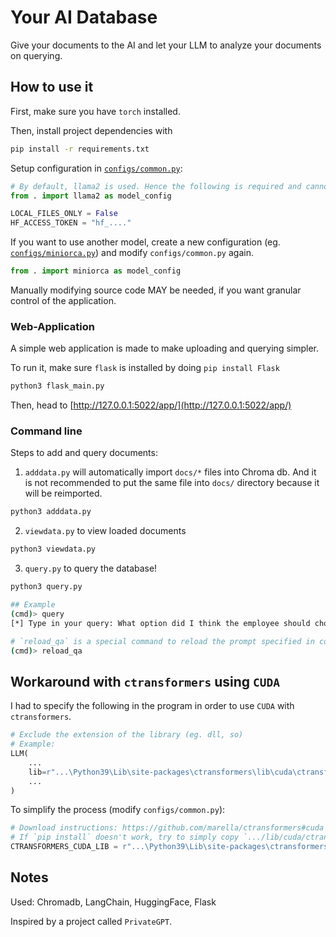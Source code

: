 # Your AI Database
Give your documents to the AI and let your LLM to analyze your documents on querying.

## How to use it
First, make sure you have `torch` installed. 

Then, install project dependencies with 
```sh
pip install -r requirements.txt
```

Setup configuration in [`configs/common.py`](configs/common.py):
```py
# By default, llama2 is used. Hence the following is required and cannot be empty
from . import llama2 as model_config

LOCAL_FILES_ONLY = False
HF_ACCESS_TOKEN = "hf_...."
```

If you want to use another model, create a new configuration (eg. [`configs/miniorca.py`](configs/miniorca.py)) and modify `configs/common.py` again.
```py
from . import miniorca as model_config
```

Manually modifying source code MAY be needed, if you want granular control of the application.

### Web-Application
A simple web application is made to make uploading and querying simpler.

To run it, make sure `flask` is installed by doing `pip install Flask`
```sh
python3 flask_main.py
```

Then, head to [http://127.0.0.1:5022/app/](http://127.0.0.1:5022/app/)

### Command line
Steps to add and query documents:

1. `adddata.py` will automatically import `docs/*` files into Chroma db. And it is not recommended to put the same file into `docs/` directory because it will be reimported.
```sh
python3 adddata.py
```

2. `viewdata.py` to view loaded documents
```sh
python3 viewdata.py
```

3. `query.py` to query the database!
```sh
python3 query.py

## Example
(cmd)> query
[*] Type in your query: What option did I think the employee should choose?

# `reload_qa` is a special command to reload the prompt specified in config.PROMPT_TEMPLATE
(cmd)> reload_qa
```

## Workaround with `ctransformers` using `CUDA`
I had to specify the following in the program in order to use `CUDA` with `ctransformers`.
```py
# Exclude the extension of the library (eg. dll, so)
# Example:
LLM(
    ...
    lib=r"...\Python39\Lib\site-packages\ctransformers\lib\cuda\ctransformers",
    ...
)
```

To simplify the process (modify `configs/common.py`):
```py
# Download instructions: https://github.com/marella/ctransformers#cuda
# If `pip install` doesn't work, try to simply copy `.../lib/cuda/ctransformers.dll` into the corresponding location
CTRANSFORMERS_CUDA_LIB = r"...\Python39\Lib\site-packages\ctransformers\lib\cuda\ctransformers"
```

## Notes
Used: Chromadb, LangChain, HuggingFace, Flask

Inspired by a project called `PrivateGPT`.